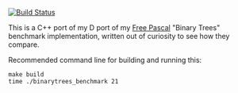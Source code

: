 [![Build Status](https://travis-ci.com/akira13641/binarytreesbenchmarkcpp.svg?branch=master)](https://travis-ci.com/akira13641/binarytreesbenchmarkcpp)

This is a C++ port of my D port of my [Free Pascal](https://benchmarksgame-team.pages.debian.net/benchmarksgame/program/binarytrees-fpascal-7.html) "Binary Trees" benchmark implementation, written out of curiosity to see how they compare.

Recommended command line for building and running this:

```
make build
time ./binarytrees_benchmark 21
```
